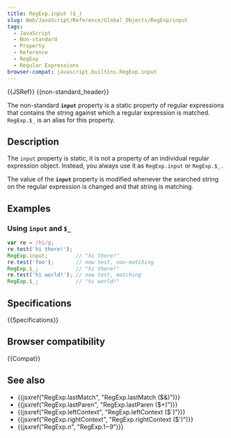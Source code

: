 ```yaml
---
title: RegExp.input ($_)
slug: Web/JavaScript/Reference/Global_Objects/RegExp/input
tags:
  - JavaScript
  - Non-standard
  - Property
  - Reference
  - RegExp
  - Regular Expressions
browser-compat: javascript.builtins.RegExp.input
---
```

{{JSRef}} {{non-standard_header}}

The non-standard **`input`** property is a static property of regular
expressions that contains the string against which a regular expression is
matched. `RegExp.$_` is an alias for this property.

## Description

The `input` property is static, it is not a property of an individual regular
expression object. Instead, you always use it as `RegExp.input` or `RegExp.$_.`

The value of the **`input`** property is modified whenever the searched string
on the regular expression is changed and that string is matching.

## Examples

### Using `input` and `$_`

```js
var re = /hi/g;
re.test('hi there!');
RegExp.input;         // "hi there!"
re.test('foo');       // new test, non-matching
RegExp.$_;            // "hi there!"
re.test('hi world!'); // new test, matching
RegExp.$_;            // "hi world!"
```

## Specifications

{{Specifications}}

## Browser compatibility

{{Compat}}

## See also

*   {{jsxref("RegExp.lastMatch", "RegExp.lastMatch ($&amp;)")}}
*   {{jsxref("RegExp.lastParen", "RegExp.lastParen ($+)")}}
*   {{jsxref("RegExp.leftContext", "RegExp.leftContext ($`)")}}
*   {{jsxref("RegExp.rightContext", "RegExp.rightContext ($')")}}
*   {{jsxref("RegExp.n", "RegExp.$1-$9")}}
